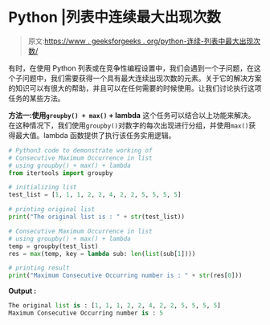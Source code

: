 # Python |列表中连续最大出现次数

> 原文:[https://www . geeksforgeeks . org/python-连续-列表中最大出现次数/](https://www.geeksforgeeks.org/python-consecutive-maximum-occurrence-in-list/)

有时，在使用 Python 列表或在竞争性编程设置中，我们会遇到一个子问题，在这个子问题中，我们需要获得一个具有最大连续出现次数的元素。关于它的解决方案的知识可以有很大的帮助，并且可以在任何需要的时候使用。让我们讨论执行这项任务的某些方法。

**方法一:使用`groupby() + max()` + lambda**
这个任务可以结合以上功能来解决。在这种情况下，我们使用`groupby()`对数字的每次出现进行分组，并使用`max()`获得最大值。lambda 函数提供了执行该任务实用逻辑。

```py
# Python3 code to demonstrate working of
# Consecutive Maximum Occurrence in list
# using groupby() + max() + lambda
from itertools import groupby

# initializing list
test_list = [1, 1, 1, 2, 2, 4, 2, 2, 5, 5, 5, 5]

# printing original list
print("The original list is : " + str(test_list))

# Consecutive Maximum Occurrence in list
# using groupby() + max() + lambda
temp = groupby(test_list)
res = max(temp, key = lambda sub: len(list(sub[1])))

# printing result 
print("Maximum Consecutive Occurring number is : " + str(res[0]))
```

**Output :**

```py
The original list is : [1, 1, 1, 2, 2, 4, 2, 2, 5, 5, 5, 5]
Maximum Consecutive Occurring number is : 5

```